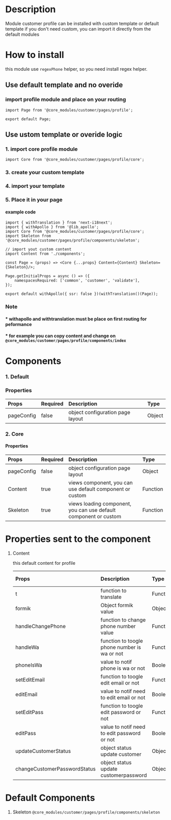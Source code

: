 # Description

Module customer profile can be installed with custom template or default template
if you don't need custom, you can import it directly from the default modules


# How to install

this module use `regexPhone` helper, so you need install regex helper. 
 
## Use default template and no overide
### import profile module and place on your routing
````
import Page from '@core_modules/customer/pages/profile';

export default Page;
````

## Use ustom template or overide logic
### 1. import core profile module

````
import Core from '@core_modules/customer/pages/profile/core';
````


### 3. create your custom template
### 4. import your template
### 5. Place it in your page
#### example code
````
import { withTranslation } from 'next-i18next';
import { withApollo } from '@lib_apollo';
import Core from '@core_modules/customer/pages/profile/core';
import Skeleton from '@core_modules/customer/pages/profile/components/skeleton';

// import yout custom content
import Content from './components';

const Page = (props) => <Core {...props} Content={Content} Skeleton={Skeleton}/>;

Page.getInitialProps = async () => ({
    namespacesRequired: ['common', 'customer', 'validate'],
});

export default withApollo({ ssr: false })(withTranslation()(Page));

````

### Note
#### * withapollo and withtranslation must be place on first routing for peformance
#### * for example you can copy content and change on `@core_modules/customer/pages/profile/components/index`

# Components
### 1. Default
### Properties
| Props       | Required | Description | Type |
| :---        | :---     | :---        |:---  |
| pageConfig  |  false   | object configuration page layout      | Object|


### 2. Core
#### Properties
| Props       | Required | Description | Type |
| :---        | :---     | :---        |:---  |
| pageConfig  |  false   | object configuration page layout      | Object|
| Content      |  true    | views component, you can use default component or custom | Function |
| Skeleton      |  true    | views loading component, you can use default component or custom | Function |


# Properties sent to the component

1. Content

    this default content for profile


    | Props       | Description | Type | Params to send |
    | :---        | :---        |:---  | :---  |
    | t     |  function to translate      | Function | - |
    | formik   |  Object formik value     | Object | - |
    | handleChangePhone   |  function to change phone number value      | Function | onchange event |
    | handleWa   |  function to toogle phone number is wa or not      | Function | - |
    | phoneIsWa   |  value to notif phone is wa or not  | Boolean | - |
    | setEditEmail   |  function to toogle edit email or not   | Function | - |
    | editEmail   |  value to notif need to edit email or not      | Boolean | - |
    | setEditPass   |  function to toogle edit password or not      | Function | - |
    | editPass   |  value to notif need to edit password or not  | Boolean | - |
    | updateCustomerStatus   |  object status update customer      | Object | - |
    | changeCustomerPasswordStatus   |  object status update customerpassword     | Object | - |


# Default Components

1. Skeleton `@core_modules/customer/pages/profile/components/skeleton`
    